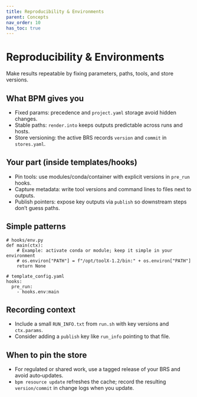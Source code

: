 ```yaml
---
title: Reproducibility & Environments
parent: Concepts
nav_order: 10
has_toc: true
---
```


# Reproducibility & Environments

Make results repeatable by fixing parameters, paths, tools, and store versions.

## What BPM gives you
- Fixed params: precedence and `project.yaml` storage avoid hidden changes.
- Stable paths: `render.into` keeps outputs predictable across runs and hosts.
- Store versioning: the active BRS records `version` and `commit` in `stores.yaml`.

## Your part (inside templates/hooks)
- Pin tools: use modules/conda/container with explicit versions in `pre_run` hooks.
- Capture metadata: write tool versions and command lines to files next to outputs.
- Publish pointers: expose key outputs via `publish` so downstream steps don’t guess paths.

## Simple patterns
```
# hooks/env.py
def main(ctx):
    # Example: activate conda or module; keep it simple in your environment
    # os.environ["PATH"] = f"/opt/toolX-1.2/bin:" + os.environ["PATH"]
    return None
```

```
# template_config.yaml
hooks:
  pre_run:
    - hooks.env:main
```

## Recording context
- Include a small `RUN_INFO.txt` from `run.sh` with key versions and `ctx.params`.
- Consider adding a `publish` key like `run_info` pointing to that file.

## When to pin the store
- For regulated or shared work, use a tagged release of your BRS and avoid auto‑updates.
- `bpm resource update` refreshes the cache; record the resulting `version/commit` in change logs when you update.
